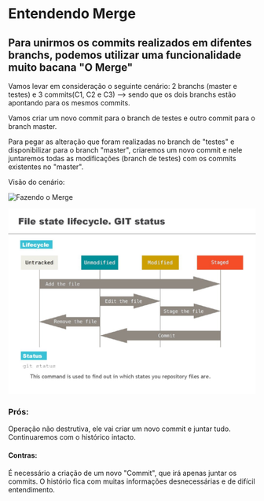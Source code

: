 # Entendendo Merge
## Para unirmos os commits realizados em difentes branchs, podemos utilizar uma funcionalidade muito bacana "O Merge"

Vamos levar em consideração o seguinte cenário: 
2 branchs (master e testes) e 3 commits(C1, C2 e C3) --> sendo que os dois branchs estão apontando para os mesmos commits. 

Vamos criar um novo commit para o branch de testes e outro commit para o branch master. 

Para pegar as alteração que foram realizadas no branch de "testes" e disponibilizar para o branch "master", criaremos um novo commit e nele juntaremos todas as modificações (branch de testes) com os commits existentes no "master".

Visão do cenário:

![Fazendo o Merge](Imagens/FazendoMerge.png)

![Para um melhor entendimento seguem os Status de forma gráfica](/Imagens/git_status.jpg)


### Prós:
Operação não destrutiva, ele vai criar um novo commit e juntar tudo. Continuaremos com o histórico intacto.


#### Contras:
É necessário a criação de um novo "Commit", que irá apenas juntar os commits.
O histório fica com muitas informações desnecessárias e de difícil entendimento.

